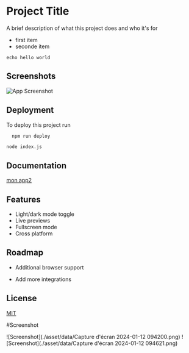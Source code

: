 
# Project Title

A brief description of what this project does and who it's for

- first item
- seconde item

```echo hello world```
## Screenshots

![App Screenshot](https://via.placeholder.com/468x300?text=App+Screenshot+Here)


## Deployment

To deploy this project run

```bash
  npm run deploy
```

```node index.js```
## Documentation

[mon app2](https://github.com/AlexNeige/app2)

## Features

- Light/dark mode toggle
- Live previews
- Fullscreen mode
- Cross platform


## Roadmap

- Additional browser support

- Add more integrations


## License

[MIT](https://choosealicense.com/licenses/mit/)

#Screenshot

![Screenshot](./asset/data/Capture d'écran 2024-01-12 094200.png)
![Screenshot](./asset/data/Capture d'écran 2024-01-12 094621.png)

